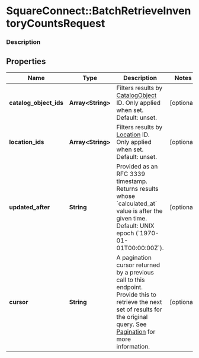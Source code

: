 # SquareConnect::BatchRetrieveInventoryCountsRequest

### Description



## Properties
Name | Type | Description | Notes
------------ | ------------- | ------------- | -------------
**catalog_object_ids** | **Array&lt;String&gt;** | Filters results by [CatalogObject](#type-catalogobject) ID. Only applied when set. Default: unset. | [optional] 
**location_ids** | **Array&lt;String&gt;** | Filters results by [Location](#type-location) ID. Only applied when set. Default: unset. | [optional] 
**updated_after** | **String** | Provided as an RFC 3339 timestamp. Returns results whose &#x60;calculated_at&#x60; value is after the given time. Default: UNIX epoch (&#x60;1970-01-01T00:00:00Z&#x60;). | [optional] 
**cursor** | **String** | A pagination cursor returned by a previous call to this endpoint. Provide this to retrieve the next set of results for the original query.  See [Pagination](/basics/api101/pagination) for more information. | [optional] 


